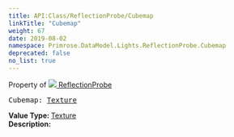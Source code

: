 ```yaml
---
title: API:Class/ReflectionProbe/Cubemap
linkTitle: "Cubemap"
weight: 67
date: 2019-08-02
namespace: Primrose.DataModel.Lights.ReflectionProbe.Cubemap
deprecated: false
no_list: true
---
```

Property of <a href="/docs/api-reference/Class/ReflectionProbe"><img src="/icons/silk/probe.png"/>&nbsp;ReflectionProbe</a>
<pre class="method-declaration">
Cubemap: <a class="type" href="/docs/api-reference/Misc/Texture">Texture</a></pre>
<b>Value Type: </b>
<a class="type" href="/docs/api-reference/Misc/Texture">Texture</a>
<br/>
<b>Description: </b>